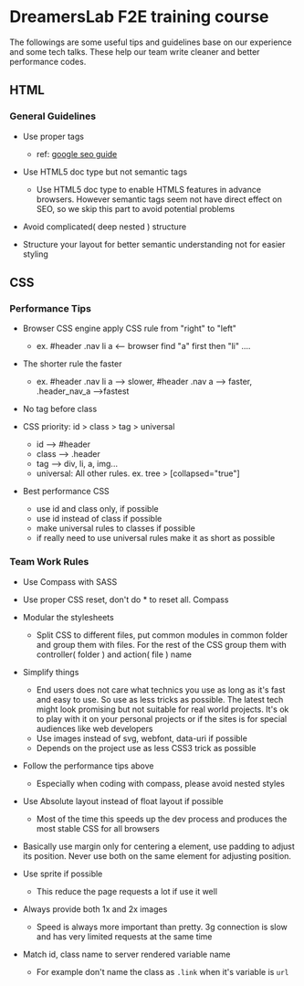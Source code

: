 # DreamersLab F2E training course

The followings are some useful tips and guidelines base on our experience and some tech talks. These help our team write cleaner and better performance codes.



## HTML

### General Guidelines

- Use proper tags
    - ref: [google seo guide](http://static.googleusercontent.com/external_content/untrusted_dlcp/www.google.com/zh-TW//webmasters/docs/search-engine-optimization-starter-guide.pdf)
- Use HTML5 doc type but not semantic tags
    - Use HTML5 doc type to enable HTMLS features in advance browsers. However semantic tags seem not have direct effect on SEO, so we skip this part to avoid potential problems

- Avoid complicated( deep nested ) structure
- Structure your layout for better semantic understanding not for easier styling



## CSS

### Performance Tips

- Browser CSS engine apply CSS rule from "right" to "left"
    - ex. #header .nav li a <-- browser find "a" first then "li" ....

- The shorter rule the faster
    - ex. #header .nav li a --> slower, #header .nav a --> faster, .header_nav_a -->fastest

- No tag before class

- CSS priority: id > class > tag > universal
    - id --> #header
    - class --> .header
    - tag --> div, li, a, img...
    - universal: All other rules. ex. tree > [collapsed="true"]

- Best performance CSS
    - use id and class only, if possible
    - use id instead of class if possible
    - make universal rules to classes if possible
    - if really need to use universal rules make it as short as possible



### Team Work Rules

- Use Compass with SASS

- Use proper CSS reset, don't do * to reset all. Compass

- Modular the stylesheets
    - Split CSS to different files, put common modules in common folder and group them with files. For the rest of the CSS group them with controller( folder ) and action( file ) name

- Simplify things
    - End users does not care what technics you use as long as it's fast and easy to use. So use as less tricks as possible. The latest tech might look promising but not suitable for real world projects. It's ok to play with it on your personal projects or if the sites is for special audiences like web developers
    - Use images instead of svg, webfont, data-uri if possible
    - Depends on the project use as less CSS3 trick as possible

- Follow the performance tips above
    - Especially when coding with compass, please avoid nested styles

- Use Absolute layout instead of float layout if possible
    - Most of the time this speeds up the dev process and produces the most stable CSS for all browsers

- Basically use margin only for centering a element, use padding to adjust its position. Never use both on the same element for adjusting position.

- Use sprite if possible
    - This reduce the page requests a lot if use it well

- Always provide both 1x and 2x images
    - Speed is always more important than pretty. 3g connection is slow and has very limited requests at the same time

- Match id, class name to server rendered variable name
    - For example don't name the class as `.link` when it's variable is `url`

